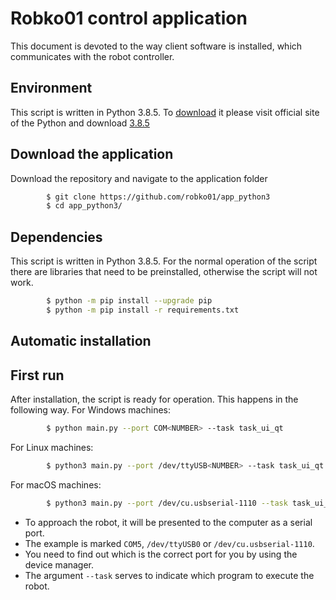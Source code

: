 # Robko01 control application
This document is devoted to the way client software is installed, which communicates with the robot controller.

## Environment
This script is written in Python 3.8.5. To [download](https://www.python.org/downloads/) it please visit official site of the Python and download [3.8.5](https://www.python.org/ftp/python/3.8.5/python-3.8.5.exe)

## Download the application
Download the repository and navigate to the application folder
```sh
        $ git clone https://github.com/robko01/app_python3
        $ cd app_python3/
```

## Dependencies
This script is written in Python 3.8.5.
For the normal operation of the script there are libraries that need to be preinstalled, otherwise the script will not work.

```bash
        $ python -m pip install --upgrade pip 
        $ python -m pip install -r requirements.txt
```

## Automatic installation

## First run
After installation, the script is ready for operation. This happens in the following way.
For Windows machines:
```sh
        $ python main.py --port COM<NUMBER> --task task_ui_qt
```
For Linux machines:
```sh
        $ python3 main.py --port /dev/ttyUSB<NUMBER> --task task_ui_qt
```
For macOS machines:
```sh
        $ python3 main.py --port /dev/cu.usbserial-1110 --task task_ui_qt
```

 - To approach the robot, it will be presented to the computer as a serial port.
 - The example is marked `COM5`, `/dev/ttyUSB0` or `/dev/cu.usbserial-1110`.
 - You need to find out which is the correct port for you by using the device manager.
 - The argument `--task` serves to indicate which program to execute the robot.
